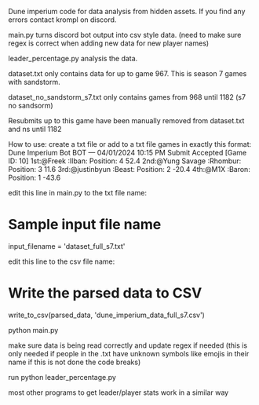 Dune imperium code for data analysis from hidden assets.
If you find any errors contact krompl on discord.

main.py turns discord bot output into csv style data. (need to make sure regex is correct when adding new data for new player names)

leader_percentage.py analysis the data.

dataset.txt only contains data for up to game 967. This is season 7 games with sandstorm.

dataset_no_sandstorm_s7.txt only contains games from 968 until 1182 (s7 no sandsorm)

Resubmits up to this game have been manually removed from dataset.txt and ns  until 1182


How to use:
create a txt file or add to a txt file games in exactly this format:
Dune Imperium Bot
BOT
 — 04/01/2024 10:15 PM
Submit Accepted [Game ID: 10]
1st:@Freek :Ilban: Position: 4 52.4
2nd:@Yung Savage :Rhombur: Position: 3 11.6
3rd:@justinbyun :Beast: Position: 2 -20.4
4th:@M1X :Baron: Position: 1 -43.6

edit this line in main.py to the txt file name:
# Sample input file name
input_filename = 'dataset_full_s7.txt'

edit this line to the csv file name:

# Write the parsed data to CSV
write_to_csv(parsed_data, 'dune_imperium_data_full_s7.csv')

python main.py

make sure data is being read correctly and update regex if needed (this is only needed if people in the .txt have unknown symbols like emojis in their name if this is not done the code breaks)

run python leader_percentage.py

most other programs to get leader/player stats work in a similar way